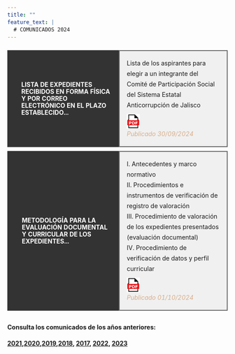 ```yaml
---
title: ""
feature_text: |
  # COMUNICADOS 2024
---
```

<style>
  #table-wrap2 {
    width: 100%;
    border-spacing: 0 9px;
    border-collapse: separate;
  }

  .comunicados {
    padding: 1rem;
    background-color: #333333;
    color: #ffffff;
    border: 2px solid #333333;
  }

  .comunicados a {
    color: #ffffff;
    text-decoration: none;
    display: flex;
    align-items: center;
  }

  .comunicados a:hover {
    text-decoration: underline;
  }

  .comunicados svg {
    margin-right: 0.5rem;
  }

  .specialunderline2.bigg {
    line-height: 1rem;
    vertical-align: middle;
    text-shadow: 0.05rem 0 #333333, 0.1rem 0 #333333;
  }

  .table-info {
    padding: 1rem;
    background-color: #f0f0f0;
    border: 2px solid #696969;
    line-height: 1.5rem;
  }

  .table-info img {
    margin-top: 0.5rem;
    max-width: 30px;
    vertical-align: middle;
  }

  .publication-date {
    font-style: italic;
    color: #d8ad89;
  }
</style>

<table id="table-wrap2">
  <tr style="height: 200px">
    <td class="comunicados">
      <a href="/documentos/Lista_expedientes_Publicar 2024.pdf"> 
        <svg class="icon" role="img" style="width: 23px; height: 23px;"><use xlink:href="#doc-pdf"></use></svg>
        <span class="specialunderline2 bigg">
          <b>LISTA DE EXPEDIENTES RECIBIDOS EN FORMA FÍSICA Y POR CORREO ELECTRÓNICO EN EL PLAZO ESTABLECIDO...</b>
        </span>
      </a>
    </td>
    <td class="table-info">
      Lista de los aspirantes para elegir a un integrante del Comité de Participación Social del Sistema Estatal Anticorrupción de Jalisco<br>
      <a href="/documentos/Lista_expedientes_Publicar 2024.pdf" class="project-image-link" title="Lista Aspirantes2024PDF">
        <img src="/favicons/icon_pdf.png" alt="Lista Aspirantes2024">
      </a>
      <br><span class="publication-date">Publicado 30/09/2024</span>
    </td>
  </tr>  

  <tr style="height: 200px">
    <td class="comunicados">
      <a href="/documentos/metodologia_evaluacion_documental_curricular_2024.pdf"> 
        <svg class="icon" role="img" style="width: 23px; height: 23px;"><use xlink:href="#doc-pdf"></use></svg>
        <span class="specialunderline2 bigg">
          <b>METODOLOGÍA PARA LA EVALUACIÓN DOCUMENTAL Y CURRICULAR DE LOS EXPEDIENTES...</b>
        </span>
      </a>
    </td>
    <td class="table-info">
      I. Antecedentes y marco normativo<br>
      II. Procedimientos e instrumentos de verificación de registro de valoración<br>
      III. Procedimiento de valoración de los expedientes presentados (evaluación documental)<br>
      IV. Procedimiento de verificación de datos y perfil curricular<br>
      <a href="/documentos/metodologia_evaluacion_documental_curricular_2024.pdf" class="project-image-link" title="Metodología 2024 PDF">
        <img src="/favicons/icon_pdf.png" alt="Metodología 2024 PDF">
      </a>
      <br><span class="publication-date">Publicado 01/10/2024</span>
    </td>
  </tr> 
</table>


<p></p>
<h4> Consulta los comunicados de los años anteriores:</h4>
<h4><a href="http://comisionsaejalisco.org/comunicados-2021">2021</a>,<a href="http://comisionsaejalisco.org/comunicados-2020">2020</a>,<a href="http://comisionsaejalisco.org/comunicados-2019">2019</a>,<a href="http://comisionsaejalisco.org/comunicados-2018">2018</a>, <a href="http://comisionsaejalisco.org/comunicados-2017">2017</a>, <a href="http://comisionsaejalisco.org/comunicados-2022">2022</a>, <a href="http://comisionsaejalisco.org/comunicados-2023">2023</a>
<p></p>



